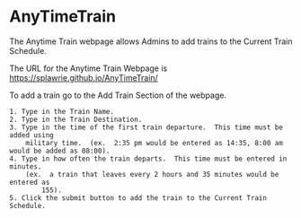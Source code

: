 # AnyTimeTrain

The Anytime Train webpage allows Admins to add trains to the Current Train Schedule.

The URL for the Anytime Train Webpage is https://splawrie.github.io/AnyTimeTrain/

To add a train go to the Add Train Section of the webpage.

	1. Type in the Train Name.
	2. Type in the Train Destination.
	3. Type in the time of the first train departure.  This time must be added using
		military time.  (ex.  2:35 pm would be entered as 14:35, 8:00 am would be added as 08:00).
	4. Type in how often the train departs.  This time must be entered in minutes.
		(ex.  a train that leaves every 2 hours and 35 minutes would be entered as
			155).
	5. Click the submit button to add the train to the Current Train Schedule.

